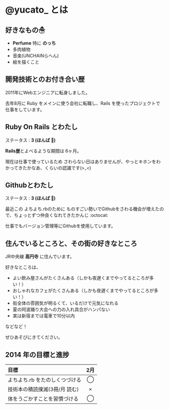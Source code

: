 # @yucato_ とは
## 好きなもの☃
* **Perfume** 特に **のっち**
* 多肉植物
* 音楽(UNCHAINらへん)
* 絵を描くこと

## 開発技術とのお付き合い歴
2011年にWebエンジニアに転身しました。

去年8月に Ruby をメインに使う会社に転職し、Rails を使ったプロジェクトで仕事をしています。

## Ruby On Rails とわたし
ステータス : **3 (ほんば :herb:)**

**Rails歴**とよべるような期間は 6ヶ月。

現在は仕事で使っているため さわらない日はありませんが、やっとキホンをわかってきたかなあ、くらいの認識です(>_<)

## Githubとわたし
ステータス : **3 (ほんば :herb:)**

最近この よちよち.rbのために ものすごい勢いでGithubをさわる機会が増えたので、ちょっとずつ仲良くなれてきたかんじ :octocat:

仕事でもバージョン管理等にGithubを使用しています。

## 住んでいるところと、その街の好きなところ
JR中央線 **高円寺** に住んでいます。

好きなところは、

* よい飲み屋さんがたくさんある（しかも夜遅くまでやってるところが多い！）
* おしゃれなカフェがたくさんある（しかも夜遅くまでやってるところが多い！）
* 街全体の雰囲気が明るくて、いるだけで元気になれる
* 夏の阿波踊り大会への力の入れ具合がハンパない
* 実は新宿までは電車で10分以内

などなど！

ぜひあそびにきてください。

## 2014 年の目標と進捗
|            目標           | 2月 |
|:-------------------------|:---:|
|よちよち.rb をたのしくつづける |  ◯  |
|技術本の積読撲滅(3冊/月 読む) |  ×  |
|体をうごかすことを習慣づける   |  ◯  |
